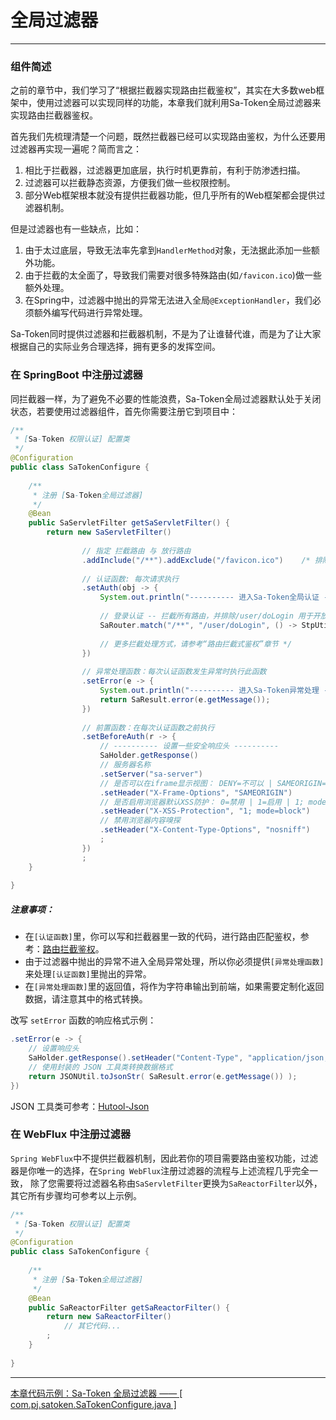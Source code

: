 # 全局过滤器
--- 

### 组件简述

之前的章节中，我们学习了“根据拦截器实现路由拦截鉴权”，其实在大多数web框架中，使用过滤器可以实现同样的功能，本章我们就利用Sa-Token全局过滤器来实现路由拦截器鉴权。

首先我们先梳理清楚一个问题，既然拦截器已经可以实现路由鉴权，为什么还要用过滤器再实现一遍呢？简而言之：
1. 相比于拦截器，过滤器更加底层，执行时机更靠前，有利于防渗透扫描。
2. 过滤器可以拦截静态资源，方便我们做一些权限控制。
3. 部分Web框架根本就没有提供拦截器功能，但几乎所有的Web框架都会提供过滤器机制。

但是过滤器也有一些缺点，比如：
1. 由于太过底层，导致无法率先拿到`HandlerMethod`对象，无法据此添加一些额外功能。
2. 由于拦截的太全面了，导致我们需要对很多特殊路由(如`/favicon.ico`)做一些额外处理。
3. 在Spring中，过滤器中抛出的异常无法进入全局`@ExceptionHandler`，我们必须额外编写代码进行异常处理。

Sa-Token同时提供过滤器和拦截器机制，不是为了让谁替代谁，而是为了让大家根据自己的实际业务合理选择，拥有更多的发挥空间。


### 在 SpringBoot 中注册过滤器
同拦截器一样，为了避免不必要的性能浪费，Sa-Token全局过滤器默认处于关闭状态，若要使用过滤器组件，首先你需要注册它到项目中：
``` java
/**
 * [Sa-Token 权限认证] 配置类 
 */
@Configuration
public class SaTokenConfigure {
	
	/**
	 * 注册 [Sa-Token全局过滤器] 
	 */
	@Bean
	public SaServletFilter getSaServletFilter() {
        return new SaServletFilter()
		
        		// 指定 拦截路由 与 放行路由
        		.addInclude("/**").addExclude("/favicon.ico")    /* 排除掉 /favicon.ico */
				
        		// 认证函数: 每次请求执行 
        		.setAuth(obj -> {
					System.out.println("---------- 进入Sa-Token全局认证 -----------");
					
					// 登录认证 -- 拦截所有路由，并排除/user/doLogin 用于开放登录 
					SaRouter.match("/**", "/user/doLogin", () -> StpUtil.checkLogin());
					
					// 更多拦截处理方式，请参考“路由拦截式鉴权”章节 */
        		})
				
        		// 异常处理函数：每次认证函数发生异常时执行此函数 
        		.setError(e -> {
					System.out.println("---------- 进入Sa-Token异常处理 -----------");
        			return SaResult.error(e.getMessage());
        		})
				
        		// 前置函数：在每次认证函数之前执行
        		.setBeforeAuth(r -> {
        			// ---------- 设置一些安全响应头 ----------
        			SaHolder.getResponse()
        			// 服务器名称 
        			.setServer("sa-server")
        			// 是否可以在iframe显示视图： DENY=不可以 | SAMEORIGIN=同域下可以 | ALLOW-FROM uri=指定域名下可以 
        			.setHeader("X-Frame-Options", "SAMEORIGIN")
        			// 是否启用浏览器默认XSS防护： 0=禁用 | 1=启用 | 1; mode=block 启用, 并在检查到XSS攻击时，停止渲染页面 
        			.setHeader("X-XSS-Protection", "1; mode=block")
        			// 禁用浏览器内容嗅探 
        			.setHeader("X-Content-Type-Options", "nosniff")
        			;
        		})
        		;
	}
	
}
```

##### 注意事项：
- 在`[认证函数]`里，你可以写和拦截器里一致的代码，进行路由匹配鉴权，参考：[路由拦截鉴权](/use/route-check)。
- 由于过滤器中抛出的异常不进入全局异常处理，所以你必须提供`[异常处理函数]`来处理`[认证函数]`里抛出的异常。
- 在`[异常处理函数]`里的返回值，将作为字符串输出到前端，如果需要定制化返回数据，请注意其中的格式转换。

改写 `setError` 函数的响应格式示例：
``` java
.setError(e -> {
	// 设置响应头
	SaHolder.getResponse().setHeader("Content-Type", "application/json;charset=UTF-8");
	// 使用封装的 JSON 工具类转换数据格式 
	return JSONUtil.toJsonStr( SaResult.error(e.getMessage()) );
})
```
JSON 工具类可参考：[Hutool-Json](https://hutool.cn/docs/#/json/JSONUtil)


### 在 WebFlux 中注册过滤器
`Spring WebFlux`中不提供拦截器机制，因此若你的项目需要路由鉴权功能，过滤器是你唯一的选择，在`Spring WebFlux`注册过滤器的流程与上述流程几乎完全一致，
除了您需要将过滤器名称由`SaServletFilter`更换为`SaReactorFilter`以外，其它所有步骤均可参考以上示例。
``` java
/**
 * [Sa-Token 权限认证] 配置类 
 */
@Configuration
public class SaTokenConfigure {
		
	/**
	 * 注册 [Sa-Token全局过滤器] 
	 */
	@Bean
	public SaReactorFilter getSaReactorFilter() {
		return new SaReactorFilter()
			// 其它代码... 
		;
	}
	
}
```
		
---

<a class="case-btn" href="https://gitee.com/dromara/sa-token/blob/master/sa-token-demo/sa-token-demo-case/src/main/java/com/pj/satoken/SaTokenConfigure.java"
	target="_blank">
	本章代码示例：Sa-Token 全局过滤器 —— [ com.pj.satoken.SaTokenConfigure.java ]
</a>